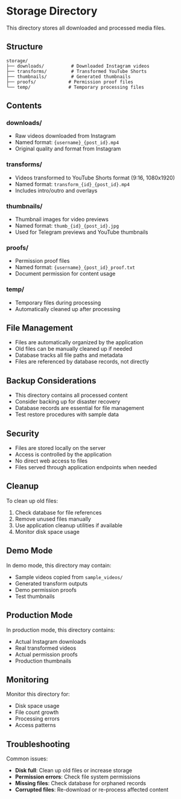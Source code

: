 # Storage Directory

This directory stores all downloaded and processed media files.

## Structure

```
storage/
├── downloads/          # Downloaded Instagram videos
├── transforms/         # Transformed YouTube Shorts
├── thumbnails/         # Generated thumbnails
├── proofs/            # Permission proof files
└── temp/              # Temporary processing files
```

## Contents

### downloads/
- Raw videos downloaded from Instagram
- Named format: `{username}_{post_id}.mp4`
- Original quality and format from Instagram

### transforms/
- Videos transformed to YouTube Shorts format (9:16, 1080x1920)
- Named format: `transform_{id}_{post_id}.mp4`
- Includes intro/outro and overlays

### thumbnails/
- Thumbnail images for video previews
- Named format: `thumb_{id}_{post_id}.jpg`
- Used for Telegram previews and YouTube thumbnails

### proofs/
- Permission proof files
- Named format: `{username}_{post_id}_proof.txt`
- Document permission for content usage

### temp/
- Temporary files during processing
- Automatically cleaned up after processing

## File Management

- Files are automatically organized by the application
- Old files can be manually cleaned up if needed
- Database tracks all file paths and metadata
- Files are referenced by database records, not directly

## Backup Considerations

- This directory contains all processed content
- Consider backing up for disaster recovery
- Database records are essential for file management
- Test restore procedures with sample data

## Security

- Files are stored locally on the server
- Access is controlled by the application
- No direct web access to files
- Files served through application endpoints when needed

## Cleanup

To clean up old files:

1. Check database for file references
2. Remove unused files manually
3. Use application cleanup utilities if available
4. Monitor disk space usage

## Demo Mode

In demo mode, this directory may contain:
- Sample videos copied from `sample_videos/`
- Generated transform outputs
- Demo permission proofs
- Test thumbnails

## Production Mode

In production mode, this directory contains:
- Actual Instagram downloads
- Real transformed videos
- Actual permission proofs
- Production thumbnails

## Monitoring

Monitor this directory for:
- Disk space usage
- File count growth
- Processing errors
- Access patterns

## Troubleshooting

Common issues:
- **Disk full**: Clean up old files or increase storage
- **Permission errors**: Check file system permissions
- **Missing files**: Check database for orphaned records
- **Corrupted files**: Re-download or re-process affected content
